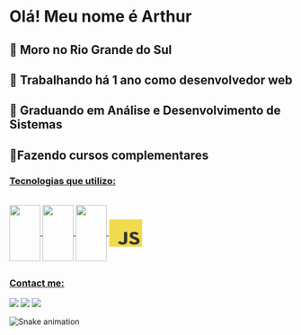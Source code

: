 <h1>Olá! Meu nome é Arthur</h1>

<h2>🔹 Moro no Rio Grande do Sul</h2>
<h2>🔹 Trabalhando há 1 ano como desenvolvedor web</h2>
<h2>🔹 Graduando em Análise e Desenvolvimento de Sistemas</h2>
<h2>🔹Fazendo cursos complementares</h2>
<div align="">
  <a href="https://github.com/rapach01">
</div>
  
  <h3>Tecnologias que utilizo:</h3> 
<div style="display: inline_block"><br>
  <img align="center" height="100" width="55" src="https://cdn.jsdelivr.net/gh/devicons/devicon/icons/php/php-original.svg"/>
  <img align="center" height="100" width="55" src="https://cdn.jsdelivr.net/gh/devicons/devicon/icons/mysql/mysql-original-wordmark.svg" />
  <img align="center" height="100" width="55" src="https://cdn.jsdelivr.net/gh/devicons/devicon/icons/bootstrap/bootstrap-original.svg" />
  <img align="center" alt="Arthur-Js" height="50" width="60" src="https://github.com/devicons/devicon/blob/master/icons/javascript/javascript-original.svg">
</div>

  ##
  <h3>Contact me:</h3>
<div> 
  <a href="https://instagram.com/_rapach" target="_blank"><img src="https://img.shields.io/badge/-Instagram-%23E4405F?style=for-the-badge&logo=instagram&logoColor=white" target="_blank"></a>
  <a href = "mailto:arthurrapach06@gmail.com"><img src="https://img.shields.io/badge/Gmail-D14836?style=for-the-badge&logo=gmail&logoColor=white" target="_blank"></a>
  <a href="https://www.linkedin.com/in/arthur-de-lima-rapach-08461b203/" target="_blank"><img src="https://img.shields.io/badge/-LinkedIn-%230077B5?style=for-the-badge&logo=linkedin&logoColor=white" target="_blank"></a> 
  
  ![Snake animation](https://github.com/rapach01/rapach01/blob/output/github-contribution-grid-snake.svg)
  </div>
